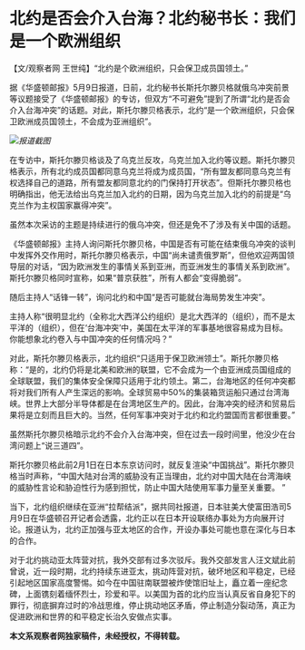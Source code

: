 # 北约是否会介入台海？北约秘书长：我们是一个欧洲组织

【文/观察者网 王世纯】“北约是个欧洲组织，只会保卫成员国领土。”

据《华盛顿邮报》5月9日报道，日前，北约秘书长斯托尔滕贝格就俄乌冲突前景等议题接受了《华盛顿邮报》的专访，但双方“不可避免”提到了所谓“北约是否会介入台海冲突”的话题。对此，斯托尔滕贝格表示，北约“是一个欧洲组织，只会保卫欧洲成员国领土，不会成为亚洲组织”。

![](https://inews.gtimg.com/newsapp_bt/0/15792516887/1000)_报道截图_

在专访中，斯托尔滕贝格谈及了乌克兰反攻，乌克兰加入北约等议题。斯托尔滕贝格表示，所有北约成员国都同意乌克兰将成为成员国，“所有盟友都同意乌克兰有权选择自己的道路，所有盟友都同意北约的门保持打开状态”。但斯托尔滕贝格也明确指出，他无法给出乌克兰加入北约的日期，因为乌克兰加入北约的前提是“乌克兰作为主权国家赢得冲突”。

虽然本次采访的主题是持续进行的俄乌冲突，但还是免不了涉及有关中国的话题。

《华盛顿邮报》主持人询问斯托尔滕贝格，中国是否有可能在结束俄乌冲突的谈判中发挥外交作用时，斯托尔滕贝格表示，中国“尚未谴责俄罗斯”，但他欢迎两国领导层的对话，“因为欧洲发生的事情关系到亚洲，而亚洲发生的事情关系到欧洲”。斯托尔滕贝格同时宣称，如果“普京获胜”，所有人都会“变得脆弱”。

随后主持人“话锋一转”，询问北约和中国“是否可能就台海局势发生冲突”。

主持人称“很明显北约（全称北大西洋公约组织）是北大西洋的（组织），而不是太平洋的（组织），但在‘台海冲突’中，美国在太平洋的军事基地很容易成为目标。你能想象北约卷入与中国冲突的任何情况吗？”

对此，斯托尔滕贝格表示，北约组织“只适用于保卫欧洲领土”。斯托尔滕贝格称：“是的，北约仍将是北美和欧洲的联盟，它不会成为一个由亚洲成员国组成的全球联盟，我们的集体安全保障只适用于北约领土。第二，台海地区的任何冲突都将对我们所有人产生深远的影响。全球贸易中50%的集装箱货运船只通过台湾海峡。世界上大部分半导体都是在台湾地区生产的。因此，台海冲突的经济和贸易后果将是立刻而且巨大的。当然，任何军事冲突对于北约和北约盟国而言都很重要。”

虽然斯托尔滕贝格暗示北约不会介入台海冲突，但在过去一段时间里，他没少在台湾问题上“说三道四”。

斯托尔滕贝格此前2月1日在日本东京访问时，就反复渲染“中国挑战”。斯托尔滕贝格当时声称，“中国大陆对台湾的威胁没有正当理由，北约对中国大陆在台湾海峡的威胁性言论和胁迫性行为感到担忧，防止中国大陆使用军事力量至关重要。
”

当下，北约组织继续在亚洲“拉帮结派”，据共同社报道，日本驻美大使富田浩司5月9日在华盛顿召开记者会透露，北约正以在日本开设联络办事处为方向展开讨论。报道认为，北约正加强与亚太地区的合作，开设办事处可能也意在深化与日本的合作。

对于北约挑动亚太阵营对抗，我外交部有过多次驳斥。我外交部发言人汪文斌此前曾说，近一段时期，北约持续东进亚太，挑动阵营对抗，破坏地区和平稳定，已经引起地区国家高度警惕。如今在中国驻南联盟被炸使馆旧址上，矗立着一座纪念碑，上面镌刻着缅怀烈士，珍爱和平。以美国为首的北约应当认真反省自身犯下的罪行，彻底摒弃过时的冷战思维，停止挑动地区矛盾，停止制造分裂动荡，真正为促进欧洲和世界的和平稳定长治久安做点实事。

**本文系观察者网独家稿件，未经授权，不得转载。**

